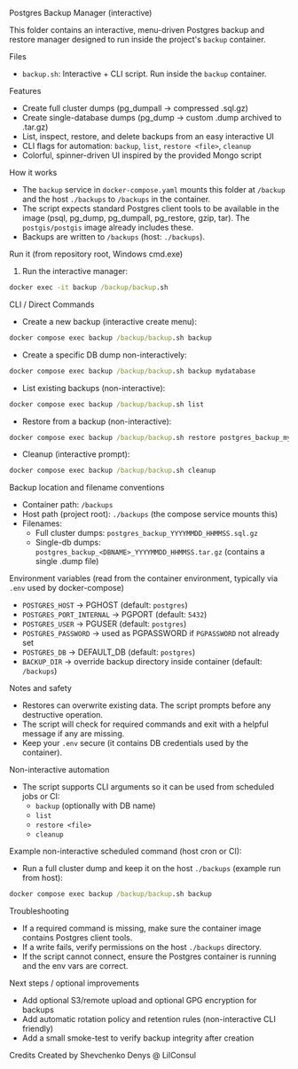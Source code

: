 Postgres Backup Manager (interactive)

This folder contains an interactive, menu-driven Postgres backup and restore manager designed to run inside the project's `backup` container.

Files
- `backup.sh`: Interactive + CLI script. Run inside the `backup` container.

Features
- Create full cluster dumps (pg_dumpall -> compressed .sql.gz)
- Create single-database dumps (pg_dump -> custom .dump archived to .tar.gz)
- List, inspect, restore, and delete backups from an easy interactive UI
- CLI flags for automation: `backup`, `list`, `restore <file>`, `cleanup`
- Colorful, spinner-driven UI inspired by the provided Mongo script

How it works
- The `backup` service in `docker-compose.yaml` mounts this folder at `/backup` and the host `./backups` to `/backups` in the container.
- The script expects standard Postgres client tools to be available in the image (psql, pg_dump, pg_dumpall, pg_restore, gzip, tar). The `postgis/postgis` image already includes these.
- Backups are written to `/backups` (host: `./backups`).

Run it (from repository root, Windows cmd.exe)

1) Run the interactive manager:

```cmd
docker exec -it backup /backup/backup.sh
```

CLI / Direct Commands
- Create a new backup (interactive create menu):

```cmd
docker compose exec backup /backup/backup.sh backup
```

- Create a specific DB dump non-interactively:

```cmd
docker compose exec backup /backup/backup.sh backup mydatabase
```

- List existing backups (non-interactive):

```cmd
docker compose exec backup /backup/backup.sh list
```

- Restore from a backup (non-interactive):

```cmd
docker compose exec backup /backup/backup.sh restore postgres_backup_mydb_20250101_120000.tar.gz
```

- Cleanup (interactive prompt):

```cmd
docker compose exec backup /backup/backup.sh cleanup
```

Backup location and filename conventions
- Container path: `/backups`
- Host path (project root): `./backups` (the compose service mounts this)
- Filenames:
  - Full cluster dumps: `postgres_backup_YYYYMMDD_HHMMSS.sql.gz`
  - Single-db dumps: `postgres_backup_<DBNAME>_YYYYMMDD_HHMMSS.tar.gz` (contains a single .dump file)

Environment variables (read from the container environment, typically via `.env` used by docker-compose)
- `POSTGRES_HOST` -> PGHOST (default: `postgres`)
- `POSTGRES_PORT_INTERNAL` -> PGPORT (default: `5432`)
- `POSTGRES_USER` -> PGUSER (default: `postgres`)
- `POSTGRES_PASSWORD` -> used as PGPASSWORD if `PGPASSWORD` not already set
- `POSTGRES_DB` -> DEFAULT_DB (default: `postgres`)
- `BACKUP_DIR` -> override backup directory inside container (default: `/backups`)

Notes and safety
- Restores can overwrite existing data. The script prompts before any destructive operation.
- The script will check for required commands and exit with a helpful message if any are missing.
- Keep your `.env` secure (it contains DB credentials used by the container).

Non-interactive automation
- The script supports CLI arguments so it can be used from scheduled jobs or CI:
  - `backup` (optionally with DB name)
  - `list`
  - `restore <file>`
  - `cleanup`

Example non-interactive scheduled command (host cron or CI):
- Run a full cluster dump and keep it on the host `./backups` (example run from host):

```cmd
docker compose exec backup /backup/backup.sh backup
```

Troubleshooting
- If a required command is missing, make sure the container image contains Postgres client tools.
- If a write fails, verify permissions on the host `./backups` directory.
- If the script cannot connect, ensure the Postgres container is running and the env vars are correct.

Next steps / optional improvements
- Add optional S3/remote upload and optional GPG encryption for backups
- Add automatic rotation policy and retention rules (non-interactive CLI friendly)
- Add a small smoke-test to verify backup integrity after creation

Credits
Created by Shevchenko Denys @ LilConsul
